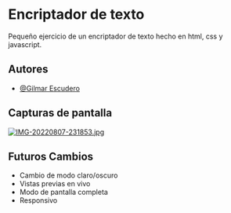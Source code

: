 
# Encriptador de texto

Pequeño ejercicio de un encriptador de texto hecho en html, css y javascript.


## Autores

- [@Gilmar Escudero](https://www.github.com/XGilmar)


## Capturas de pantalla


[![IMG-20220807-231853.jpg](https://i.postimg.cc/bvvP0M1Z/IMG-20220807-231853.jpg)](https://postimg.cc/gx11mgSp)



## Futuros Cambios

- Cambio de modo claro/oscuro
- Vistas previas en vivo
- Modo de pantalla completa
- Responsivo
